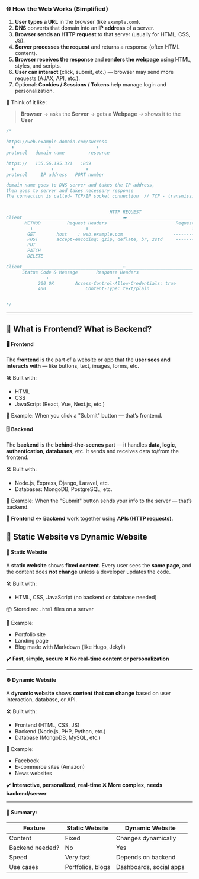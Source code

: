 ### 🌐 **How the Web Works (Simplified)**

1. **User types a URL** in the browser (like `example.com`).
2. **DNS** converts that domain into an **IP address** of a server.
3. **Browser sends an HTTP request** to that server (usually for HTML, CSS, JS).
4. **Server processes the request** and returns a response (often HTML content).
5. **Browser receives the response** and **renders the webpage** using HTML, styles, and scripts.
6. **User can interact** (click, submit, etc.) — browser may send more requests (AJAX, API, etc.).
7. Optional: **Cookies / Sessions / Tokens** help manage login and personalization.

🧠 Think of it like:

> **Browser** → asks the **Server** → gets a **Webpage** → shows it to the **User**


```ts
/*

https://web.example-domain.com/success
  ⬇             ⬇                 ⬇
protocol   domain name         resource

https://   135.56.195.321   :869
  ⬇              ⬇            ⬇
protocol     IP address   PORT number

domain name goes to DNS server and takes the IP address,
then goes to server and takes necessary response
The connection is called- TCP/IP socket connection  // TCP - transmission control protocol


                                       HTTP REQUEST
Client______________________________________➡_______________________________________Server
       METHOD          Request Headers                          Request Body
         ⬇                    ⬇                                       ⬇
        GET        host    : web.example.com                   ----------------
        POST       accept-encoding: gzip, deflate, br, zstd     --------------
        PUT
        PATCH
        DELETE

Client______________________________________⬅_______________________________________Server       
      Status Code & Message       Response Headers                      Request Body
               ⬇                          ⬇                                  ⬇
            200 OK        Access-Control-Allow-Credentials: true       ----------------
            400               Content-Type: text/plain                  --------------    


*/
```
---

## 💠 What is Frontend? What is Backend?

#### 🖥️ **Frontend**
The **frontend** is the part of a website or app that the **user sees and interacts with** — like buttons, text, images, forms, etc.

🛠️ Built with:

* HTML
* CSS
* JavaScript (React, Vue, Next.js, etc.)

📱 Example: When you click a "Submit" button — that’s frontend.



#### 🗄️ **Backend**

The **backend** is the **behind-the-scenes** part — it handles **data, logic, authentication, databases**, etc. It sends and receives data to/from the frontend.

🛠️ Built with:

* Node.js, Express, Django, Laravel, etc.
* Databases: MongoDB, PostgreSQL, etc.

📱 Example: When the "Submit" button sends your info to the server — that’s backend.

🔄 **Frontend ↔️ Backend** work together using **APIs (HTTP requests)**.


## 💠 Static Website vs Dynamic Website

#### 🧱 **Static Website**

A **static website** shows **fixed content**.
Every user sees the **same page**, and the content does **not change** unless a developer updates the code.

🛠️ Built with:

* HTML, CSS, JavaScript (no backend or database needed)

📦 Stored as: `.html` files on a server

📌 Example:

* Portfolio site
* Landing page
* Blog made with Markdown (like Hugo, Jekyll)

✔️ **Fast, simple, secure**
❌ **No real-time content or personalization**

---

#### ⚙️ **Dynamic Website**

A **dynamic website** shows **content that can change** based on user interaction, database, or API.

🛠️ Built with:

* Frontend (HTML, CSS, JS)
* Backend (Node.js, PHP, Python, etc.)
* Database (MongoDB, MySQL, etc.)

📌 Example:

* Facebook
* E-commerce sites (Amazon)
* News websites

✔️ **Interactive, personalized, real-time**
❌ **More complex, needs backend/server**

---

#### 🔁 Summary:

| Feature         | Static Website    | Dynamic Website         |
| --------------- | ----------------- | ----------------------- |
| Content         | Fixed             | Changes dynamically     |
| Backend needed? | No                | Yes                     |
| Speed           | Very fast         | Depends on backend      |
| Use cases       | Portfolios, blogs | Dashboards, social apps |

